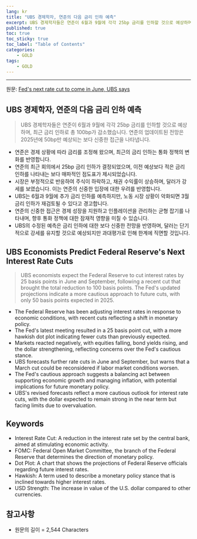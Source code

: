 ```yaml
---
lang: kr
title: "UBS 경제학자, 연준의 다음 금리 인하 예측"
excerpt: UBS 경제학자들은 연준이 6월과 9월에 각각 25bp 금리를 인하할 것으로 예상하며, 최근 금리 인하로 총 100bp가 감소했습니다. 연준의 업데이트된 전망은 2025년에 50bp만 예상되는 보다 신중한 접근을 나타냅니다.
published: true
toc: true
toc_sticky: true
toc_label: "Table of Contents"
categories:
    - GOLD
tags:
    - GOLD
---
```


---

  원문: [Fed's next rate cut to come in June, UBS says](https://www.investing.com/news/economy/feds-next-rate-cut-to-come-in-june-ubs-says-3786580)

## UBS 경제학자, 연준의 다음 금리 인하 예측

> UBS 경제학자들은 연준이 6월과 9월에 각각 25bp 금리를 인하할 것으로 예상하며, 최근 금리 인하로 총 100bp가 감소했습니다. 연준의 업데이트된 전망은 2025년에 50bp만 예상되는 보다 신중한 접근을 나타냅니다.


- 연준은 경제 상황에 따라 금리를 조정해 왔으며, 최근의 금리 인하는 통화 정책의 변화를 반영합니다.
- 연준의 최근 회의에서 25bp 금리 인하가 결정되었으며, 이전 예상보다 적은 금리 인하를 나타내는 보다 매파적인 점도표가 제시되었습니다.
- 시장은 부정적으로 반응하여 주식이 하락하고, 채권 수익률이 상승하며, 달러가 강세를 보였습니다. 이는 연준의 신중한 입장에 대한 우려를 반영합니다.
- UBS는 6월과 9월에 추가 금리 인하를 예측하지만, 노동 시장 상황이 악화되면 3월 금리 인하가 재검토될 수 있다고 경고합니다.
- 연준의 신중한 접근은 경제 성장을 지원하고 인플레이션을 관리하는 균형 잡기를 나타내며, 향후 통화 정책에 대한 잠재적 영향을 미칠 수 있습니다.
- UBS의 수정된 예측은 금리 인하에 대한 보다 신중한 전망을 반영하며, 달러는 단기적으로 강세를 유지할 것으로 예상되지만 과대평가로 인해 한계에 직면할 것입니다.

## UBS Economists Predict Federal Reserve's Next Interest Rate Cuts

> UBS economists expect the Federal Reserve to cut interest rates by 25 basis points in June and September, following a recent cut that brought the total reduction to 100 basis points. The Fed's updated projections indicate a more cautious approach to future cuts, with only 50 basis points expected in 2025.


- The Federal Reserve has been adjusting interest rates in response to economic conditions, with recent cuts reflecting a shift in monetary policy.
- The Fed's latest meeting resulted in a 25 basis point cut, with a more hawkish dot plot indicating fewer cuts than previously expected.
- Markets reacted negatively, with equities falling, bond yields rising, and the dollar strengthening, reflecting concerns over the Fed's cautious stance.
- UBS forecasts further rate cuts in June and September, but warns that a March cut could be reconsidered if labor market conditions worsen.
- The Fed's cautious approach suggests a balancing act between supporting economic growth and managing inflation, with potential implications for future monetary policy.
- UBS's revised forecasts reflect a more cautious outlook for interest rate cuts, with the dollar expected to remain strong in the near term but facing limits due to overvaluation.

## Keywords

- Interest Rate Cut: A reduction in the interest rate set by the central bank, aimed at stimulating economic activity.
- FOMC: Federal Open Market Committee, the branch of the Federal Reserve that determines the direction of monetary policy.
- Dot Plot: A chart that shows the projections of Federal Reserve officials regarding future interest rates.
- Hawkish: A term used to describe a monetary policy stance that is inclined towards higher interest rates.
- USD Strength: The increase in value of the U.S. dollar compared to other currencies.

## 참고사항

- 원문의 길이 = 2,544 Characters

